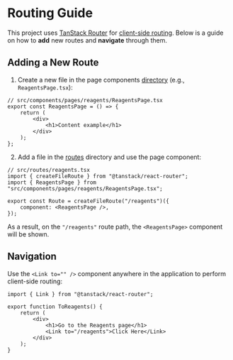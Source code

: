 # Routing Guide

This project uses [TanStack Router](https://tanstack.com/router/latest/docs/framework/react/overview) for [client-side routing](https://stackoverflow.com/questions/10190215/what-is-client-side-routing-and-how-is-it-used). Below is a guide on how to **add** new routes and **navigate** through them.

## Adding a New Route

1. Create a new file in the page components [directory](../components/) (e.g., `ReagentsPage.tsx`):

```tsx
// src/components/pages/reagents/ReagentsPage.tsx
export const ReagentsPage = () => {
    return (
        <div>
            <h1>Content example</h1>
        </div>
    );
};
```

2. Add a file in the [routes](../routes/) directory and use the page component:

```tsx
// src/routes/reagents.tsx
import { createFileRoute } from "@tanstack/react-router";
import { ReagentsPage } from "src/components/pages/reagents/ReagentsPage.tsx";

export const Route = createFileRoute("/reagents")({
    component: <ReagentsPage />,
});
```

As a result, on the `"/reagents"` route path, the `<ReagentsPage>` component will be shown.

## Navigation

Use the `<Link to="" />` component anywhere in the application to perform client-side routing:

```tsx
import { Link } from "@tanstack/react-router";

export function ToReagents() {
    return (
        <div>
            <h1>Go to the Reagents page</h1>
            <Link to="/reagents">Click Here</Link>
        </div>
    );
}
```
